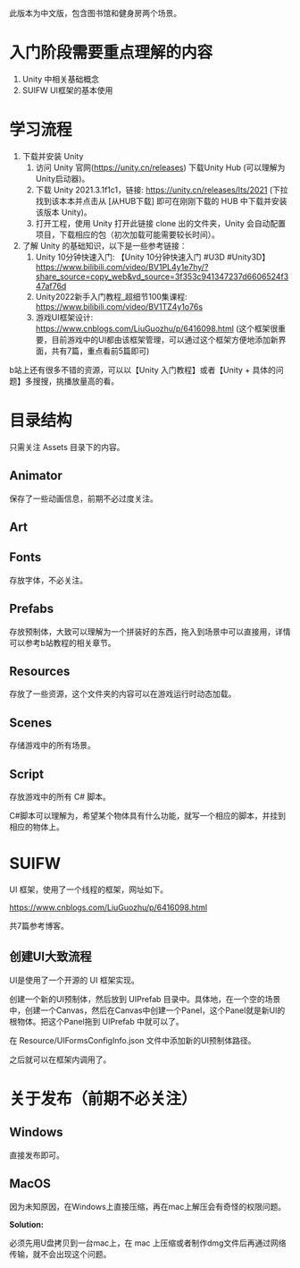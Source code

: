 此版本为中文版，包含图书馆和健身房两个场景。

# 入门阶段需要重点理解的内容

1. Unity 中相关基础概念
2. SUIFW UI框架的基本使用

# 学习流程

1. 下载并安装 Unity
   1. 访问 Unity 官网(https://unity.cn/releases) 下载Unity Hub (可以理解为Unity启动器)。
   2. 下载 Unity 2021.3.1f1c1，链接: https://unity.cn/releases/lts/2021 (下拉找到该本本并点击从 [从HUB下载] 即可在刚刚下载的 HUB 中下载并安装该版本 Unity)。
   3. 打开工程，使用 Unity 打开此链接 clone 出的文件夹，Unity 会自动配置项目，下载相应的包（初次加载可能需要较长时间）。
2. 了解 Unity 的基础知识，以下是一些参考链接：
   1. Unity 10分钟快速入门: 【Unity 10分钟快速入门 #U3D #Unity3D】 https://www.bilibili.com/video/BV1PL4y1e7hy/?share_source=copy_web&vd_source=3f353c941347237d6606524f347af76d
   2. Unity2022新手入门教程_超细节100集课程: https://www.bilibili.com/video/BV1TZ4y1o76s
   3. 游戏UI框架设计: https://www.cnblogs.com/LiuGuozhu/p/6416098.html (这个框架很重要，目前游戏中的UI都由该框架管理，可以通过这个框架方便地添加新界面，共有7篇，重点看前5篇即可)

b站上还有很多不错的资源，可以以【Unity 入门教程】或者【Unity + 具体的问题】多搜搜，挑播放量高的看。

# 目录结构

只需关注 Assets 目录下的内容。

## Animator

保存了一些动画信息，前期不必过度关注。

## Art

## Fonts

存放字体，不必关注。

## Prefabs

存放预制体，大致可以理解为一个拼装好的东西，拖入到场景中可以直接用，详情可以参考b站教程的相关章节。

## Resources

存放了一些资源，这个文件夹的内容可以在游戏运行时动态加载。

## Scenes

存储游戏中的所有场景。

## Script

存放游戏中的所有 C# 脚本。

C#脚本可以理解为，希望某个物体具有什么功能，就写一个相应的脚本，并挂到相应的物体上。

# SUIFW

UI 框架，使用了一个线程的框架，网址如下。

https://www.cnblogs.com/LiuGuozhu/p/6416098.html

共7篇参考博客。

## 创建UI大致流程

UI是使用了一个开源的 UI 框架实现。

创建一个新的UI预制体，然后放到 UIPrefab 目录中。具体地，在一个空的场景中，创建一个Canvas，然后在Canvas中创建一个Panel，这个Panel就是新UI的根物体。把这个Panel拖到 UIPrefab 中就可以了。

在 Resource/UIFormsConfigInfo.json 文件中添加新的UI预制体路径。

之后就可以在框架内调用了。

# 关于发布（前期不必关注）

## Windows

直接发布即可。

## MacOS

因为未知原因，在Windows上直接压缩，再在mac上解压会有奇怪的权限问题。

**Solution:**

必须先用U盘拷贝到一台mac上，在 mac 上压缩或者制作dmg文件后再通过网络传输，就不会出现这个问题。
